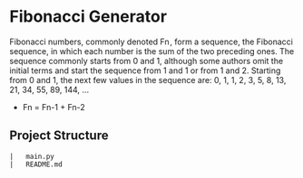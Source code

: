 # Fibonacci Generator

Fibonacci numbers, commonly denoted Fn , form a sequence, the Fibonacci sequence, in which each number is the sum of the two preceding ones. The sequence commonly starts from 0 and 1, although some authors omit the initial terms and start the sequence from 1 and 1 or from 1 and 2. Starting from 0 and 1, the next few values in the sequence are: 0, 1, 1, 2, 3, 5, 8, 13, 21, 34, 55, 89, 144, ...

- Fn = Fn-1 + Fn-2

## Project Structure
```
|   main.py
|   README.md
```

